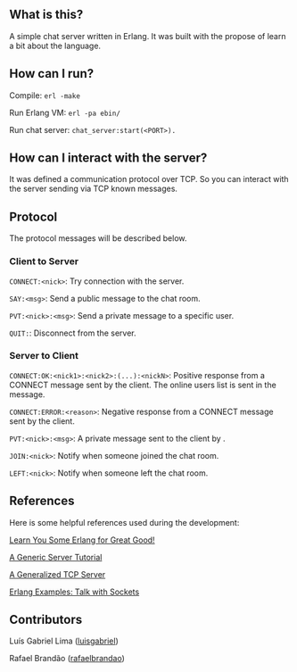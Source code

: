 ## What is this?
A simple chat server written in Erlang.
It was built with the propose of learn a bit about the language.
## How can I run?
Compile: `erl -make`

Run Erlang VM: `erl -pa ebin/`

Run chat server: `chat_server:start(<PORT>).`
## How can I interact with the server?
It was defined a communication protocol over TCP. So you can interact with the server sending via TCP known messages.
## Protocol
The protocol messages will be described below.
### Client to Server
`CONNECT:<nick>`: Try connection with the server.

`SAY:<msg>`: Send a public message to the chat room.

`PVT:<nick>:<msg>`: Send a private message to a specific user.

`QUIT:`: Disconnect from the server.
### Server to Client
`CONNECT:OK:<nick1>:<nick2>:(...):<nickN>`: Positive response from a CONNECT message sent by the client. The online users list is sent in the message.

`CONNECT:ERROR:<reason>`: Negative response from a CONNECT message sent by the client.

`PVT:<nick>:<msg>`: A private message sent to the client by <nick>.

`JOIN:<nick>`: Notify when someone joined the chat room.

`LEFT:<nick>`: Notify when someone left the chat room.
## References
Here is some helpful references used during the development:

[Learn You Some Erlang for Great Good!](http://learnyousomeerlang.com/)

[A Generic Server Tutorial](http://20bits.com/articles/erlang-a-generic-server-tutorial/)

[A Generalized TCP Server](http://20bits.com/articles/erlang-a-generalized-tcp-server/)

[Erlang Examples: Talk with Sockets](http://www.zorched.net/2008/05/29/erlang-examples-talk-with-sockets/)
## Contributors
Luís Gabriel Lima ([luisgabriel](https://github.com/luisgabriel))

Rafael Brandão ([rafaelbrandao](https://github.com/rafaelbrandao))

